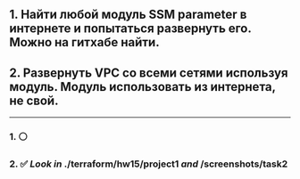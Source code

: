 ## 1. Найти любой модуль SSM parameter в интернете и попытаться развернуть его. Можно на гитхабе найти.
## 2.	Развернуть VPC со всеми сетями используя модуль. Модуль использовать из интернета, не свой.

_______________

### 1. ⚪ 

### 2. ✅  ***Look in*** **./terraform/hw15/project1** ***and*** /screenshots/task2
